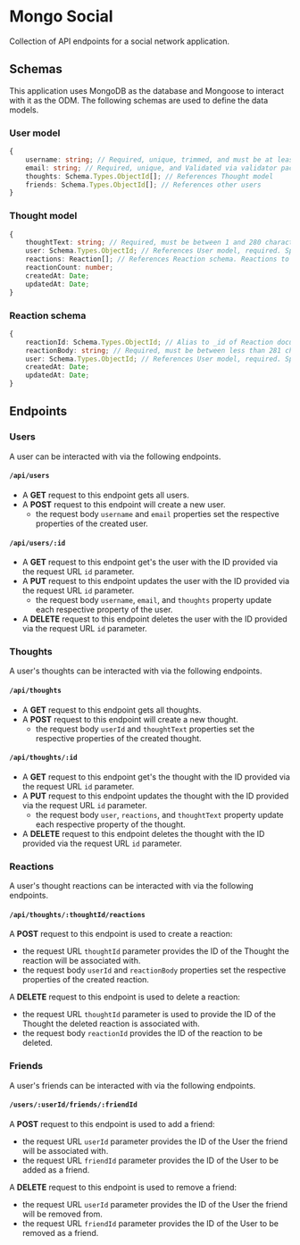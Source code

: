# Mongo Social

Collection of API endpoints for a social network application.

## Schemas

This application uses MongoDB as the database and Mongoose to interact with it as the ODM. The following schemas are
used to define the data models.

### User model

```typescript
{
    username: string; // Required, unique, trimmed, and must be at least 1 character
    email: string; // Required, unique, and Validated via validator package isEmail(string) method
    thoughts: Schema.Types.ObjectId[]; // References Thought model
    friends: Schema.Types.ObjectId[]; // References other users
}
```

### Thought model

```typescript
{
    thoughtText: string; // Required, must be between 1 and 280 characters
    user: Schema.Types.ObjectId; // References User model, required. Specifies user Thought is associated with
    reactions: Reaction[]; // References Reaction schema. Reactions to the Thought form other Users
    reactionCount: number;
    createdAt: Date;
    updatedAt: Date;
}
```

### Reaction schema

```typescript
{
    reactionId: Schema.Types.ObjectId; // Alias to _id of Reaction document
    reactionBody: string; // Required, must be between less than 281 characters
    user: Schema.Types.ObjectId; // References User model, required. Specifies user Reaction is associated with
    createdAt: Date;
    updatedAt: Date;
}
```

## Endpoints

### Users

A user can be interacted with via the following endpoints.

#### `/api/users`

- A **GET** request to this endpoint gets all users.
- A **POST** request to this endpoint will create a new user.
  - the request body `username` and `email` properties set the respective properties of the created user.

#### `/api/users/:id`

- A **GET** request to this endpoint get's the user with the ID provided via the request URL `id` parameter.
- A **PUT** request to this endpoint updates the user with the ID provided via the request URL `id` parameter.
  - the request body `username`, `email`, and `thoughts` property update each respective property of the user.
- A **DELETE** request to this endpoint deletes the user with the ID provided via the request URL `id` parameter.

### Thoughts

A user's thoughts can be interacted with via the following endpoints.

#### `/api/thoughts`

- A **GET** request to this endpoint gets all thoughts.
- A **POST** request to this endpoint will create a new thought.
  - the request body `userId` and `thoughtText` properties set the respective properties of the created thought.

#### `/api/thoughts/:id`

- A **GET** request to this endpoint get's the thought with the ID provided via the request URL `id` parameter.
- A **PUT** request to this endpoint updates the thought with the ID provided via the request URL `id` parameter.
  - the request body `user`, `reactions`, and `thoughtText` property update each respective property of the thought.
- A **DELETE** request to this endpoint deletes the thought with the ID provided via the request URL `id` parameter.

### Reactions

A user's thought reactions can be interacted with via the following endpoints.

#### `/api/thoughts/:thoughtId/reactions`

A **POST** request to this endpoint is used to create a reaction:

- the request URL `thoughtId` parameter provides the ID of the Thought the reaction will be associated with.
- the request body `userId` and `reactionBody` properties set the respective properties of the created reaction.

A **DELETE** request to this endpoint is used to delete a reaction:

- the request URL `thoughtId` parameter is used to provide the ID of the Thought the deleted reaction is associated with.
- the request body `reactionId` provides the ID of the reaction to be deleted.

### Friends

A user's friends can be interacted with via the following endpoints.

#### `/users/:userId/friends/:friendId`

A **POST** request to this endpoint is used to add a friend:

- the request URL `userId` parameter provides the ID of the User the friend will be associated with.
- the request URL `friendId` parameter provides the ID of the User to be added as a friend.

A **DELETE** request to this endpoint is used to remove a friend:

- the request URL `userId` parameter provides the ID of the User the friend will be removed from.
- the request URL `friendId` parameter provides the ID of the User to be removed as a friend.
